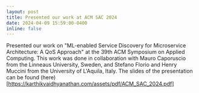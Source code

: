 ```yaml
---
layout: post
title: Presented our work at ACM SAC 2024
date: 2024-04-09 15:59:00-0400
inline: false
---
```


Presented our work on "ML-enabled Service Discovery for Microservice Architecture: A QoS Approach" at the 39th ACM Symposium on Applied Computing. This work was done in collaboration with Mauro Caporuscio from the Linneaus University, Sweden, and Stefano Florio and Henry Muccini from the University of L'Aquila, Italy. The slides of the presentation can be found (here)[https://karthikvaidhyanathan.com/assets/pdf/ACM_SAC_2024.pdf]